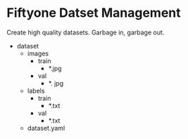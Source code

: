 # Fiftyone Datset Management
Create high quality datasets. Garbage in, garbage out.

- dataset  
    - images  
        - train  
            - *.jpg  
        - val
            - *. jpg
    - labels
        - train
            - *.txt
        - val
            - *.txt
    - dataset.yaml
